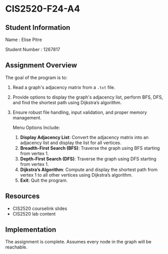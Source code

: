# CIS2520-F24-A4

## Student Information 
Name : Elise Pitre

Student Number : 1267817

## Assignment Overview
The goal of the program is to:
1. Read a graph's adjacency matrix from a `.txt` file.
2. Provide options to display the graph's adjacency list, perform BFS, DFS, and find the shortest path using Dijkstra’s algorithm.
3. Ensure robust file handling, input validation, and proper memory management.

    Menu Options Include:
    1. **Display Adjacency List**: Convert the adjacency matrix into an adjacency list and display the list for all vertices.
    2. **Breadth-First Search (BFS)**: Traverse the graph using BFS starting from vertex 1.
    3. **Depth-First Search (DFS)**: Traverse the graph using DFS starting from vertex 1.
    4. **Dijkstra’s Algorithm**: Compute and display the shortest path from vertex 1 to all other vertices using Dijkstra’s algorithm.
    5. **Exit**: Quit the program.

## Resources 
- CIS2520 courselink slides
- CIS2520 lab content

## Implementation
The assignment is complete.
Assumes every node in the graph will be reachable.